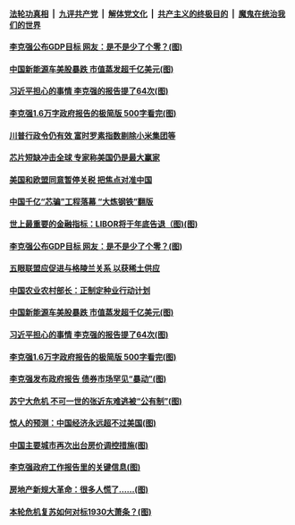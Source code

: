 

####  [法轮功真相](../../../../basic/blob/master/README.md?t=03071801) &nbsp;|&nbsp; [九评共产党](../../../../9ping.md/blob/master/README.md?t=03071801) &nbsp;|&nbsp; [解体党文化](../../../../jtdwh.md/blob/master/README.md?t=03071801)  &nbsp;|&nbsp; [共产主义的终极目的](../../../../gczydzjmd.md/blob/master/README.md?t=03071801) &nbsp;|&nbsp; [魔鬼在统治我们的世界](../../../../mgztzwmdsj.md/blob/master/README.md?t=03071801) 



#### [李克强公布GDP目标 网友：是不是少了个零？(图)](../pages/p5/964686.md?t=03071801) 

#### [中国新能源车美股暴跌 市值蒸发超千亿美元(图)](../pages/p5/964685.md?t=03071801) 

#### [习近平担心的事情 李克强的报告提了64次(图)](../pages/p5/964640.md?t=03071801) 

#### [李克强1.6万字政府报告的极简版 500字看完(图)](../pages/p5/964614.md?t=03071801) 


#### [川普行政令仍有效 富时罗素指数剔除小米集团等](../pages/p5/964700.md?t=03071801) 

#### [芯片短缺冲击全球 专家称美国仍是最大赢家](../pages/p5/964699.md?t=03071801) 

#### [美国和欧盟同意暂停关税 把焦点对准中国](../pages/p5/964698.md?t=03071801) 

#### [中国千亿“芯骗”工程落幕 “大炼钢铁”翻版](../pages/p5/964697.md?t=03071801) 


#### [世上最重要的金融指标：LIBOR将于年底告退（图)(图)](../pages/p5/964663.md?t=03071801) 

#### [李克强公布GDP目标 网友：是不是少了个零？(图)](../pages/p5/964686.md?t=03071801) 

#### [五眼联盟应促进与格陵兰关系 以获稀土供应](../pages/p5/964688.md?t=03071801) 

#### [中国农业农村部长：正制定种业行动计划](../pages/p5/964687.md?t=03071801) 

#### [中国新能源车美股暴跌 市值蒸发超千亿美元(图)](../pages/p5/964685.md?t=03071801) 

#### [习近平担心的事情 李克强的报告提了64次(图)](../pages/p5/964640.md?t=03071801) 

#### [李克强1.6万字政府报告的极简版 500字看完(图)](../pages/p5/964614.md?t=03071801) 

#### [李克强发布政府报告 债券市场罕见“暴动”(图)](../pages/p5/964611.md?t=03071801) 

#### [苏宁大危机 不可一世的张近东难逃被“公有制”(图)](../pages/p5/964536.md?t=03071801) 

#### [惊人的预测：中国经济永远超不过美国(图)](../pages/p5/964604.md?t=03071801) 

#### [中国主要城市再次出台房价调控措施(图)](../pages/p5/964532.md?t=03071801) 

#### [李克强政府工作报告里的关键信息(图)](../pages/p5/964601.md?t=03071801) 

#### [房地产新规大革命：很多人慌了……(图)](../pages/p5/964547.md?t=03071801) 

#### [本轮危机复苏如何对标1930大萧条？(图)](../pages/p5/964542.md?t=03071801) 

